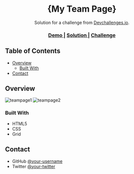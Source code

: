 <!-- Please update value in the {}  -->

<h1 align="center">{My Team Page}</h1>

<div align="center">
   Solution for a challenge from  <a href="http://devchallenges.io" target="_blank">Devchallenges.io</a>.
</div>

<div align="center">
  <h3>
    <a href="https://{my-team-page247.netlify.app}">
      Demo
    </a>
    <span> | </span>
    <a href="https://{github.com/siafromspace/team-page.git}">
      Solution
    </a>
    <span> | </span>
    <a href="https://devchallenges.io/challenges/hhmesazsqgKXrTkYkt0U">
      Challenge
    </a>
  </h3>
</div>

<!-- TABLE OF CONTENTS -->

## Table of Contents

- [Overview](#overview)
  - [Built With](#built-with)
- [Contact](#contact)

<!-- OVERVIEW -->

## Overview
![teampage1](https://user-images.githubusercontent.com/101575004/176543504-23de0f1b-d201-4482-935d-705482206f9e.png)
![teampage2](https://user-images.githubusercontent.com/101575004/176543531-708170da-8503-4576-97ba-ba1a4d97120b.png)


### Built With

- HTML5
- CSS
- Grid


## Contact

- GitHub [@your-username](https://{github.com/siafromspace})
- Twitter [@your-twitter](https://{twitter.com/frdsharon})
